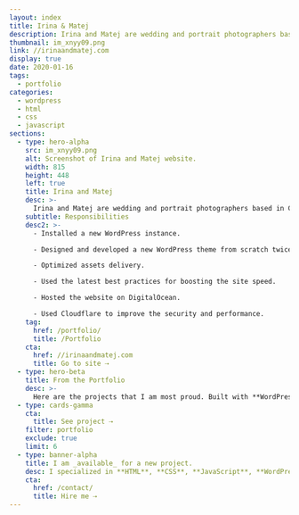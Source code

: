 ```yaml
---
layout: index
title: Irina & Matej
description: Irina and Matej are wedding and portrait photographers based in Croatia and travelling the world. The site runs on WordPress, DigitalOcean, and Cloudflare.
thumbnail: im_xnyy09.png
link: //irinaandmatej.com
display: true
date: 2020-01-16
tags:
  - portfolio
categories:
  - wordpress
  - html
  - css
  - javascript
sections:
  - type: hero-alpha
    src: im_xnyy09.png
    alt: Screenshot of Irina and Matej website.
    width: 815
    height: 448
    left: true
    title: Irina and Matej
    desc: >-
      Irina and Matej are wedding and portrait photographers based in Croatia and travelling the world. The site runs on WordPress, DigitalOcean, and Cloudflare.
    subtitle: Responsibilities
    desc2: >-
      - Installed a new WordPress instance.

      - Designed and developed a new WordPress theme from scratch twice.

      - Optimized assets delivery.

      - Used the latest best practices for boosting the site speed.

      - Hosted the website on DigitalOcean.

      - Used Cloudflare to improve the security and performance.
    tag:
      href: /portfolio/
      title: /Portfolio
    cta:
      href: //irinaandmatej.com
      title: Go to site ⇢
  - type: hero-beta
    title: From the Portfolio
    desc: >-
      Here are the projects that I am most proud. Built with **WordPress**, **Shopify**, **Jekyll**, and **Hugo**, amongst others.
  - type: cards-gamma
    cta:
      title: See project ⇢
    filter: portfolio
    exclude: true
    limit: 6
  - type: banner-alpha
    title: I am _available_ for a new project.
    desc: I specialized in **HTML**, **CSS**, **JavaScript**, **WordPress**, **Shopify**, and **JAMstack** technologies.
    cta:
      href: /contact/
      title: Hire me ⇢
---
```

